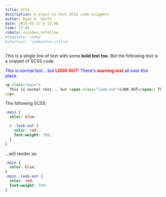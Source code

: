 ```yaml
---
title: SCSS
description: A place to test SCSS code snippets
author: Ryan R. Smith
date: 2019-02-27 @ 17:48
time: 17:48
robots: noindex,nofollow
#template: index
#shortcut: 'command+m,ctrl+m'
---
```


This is a single line of text with some **bold text too**. But the following text is a snippet of SCSS code.

<style>
.main { color:blue; }
.main .look-out { color:red; font-weight:700; }
</style>
<p class="main">
  This is normal text... but <span class="look-out">LOOK OUT</span>! There's <span class="look-out">warning text</span> all over this place.
</p>

```html
<p class="main">
  This is normal text... but <span class="look-out">LOOK OUT</span>! There's <span class="look-out">warning text</span> all over this place.
</p>
```

The following SCSS:
```css
.main {
  color: blue;

  & .look-out {
    color: red;
    font-weight: 700;
  }
}
```

...will render as:
```css
.main {
  color: blue;
}
.main .look-out {
  color: red;
  font-weight: 700;
}
```
